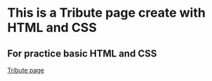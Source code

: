 # This is a Tribute page create with HTML and CSS 
## For practice basic HTML and CSS

<a href="https://oatratthawat.github.io/">Tribute page</a> 